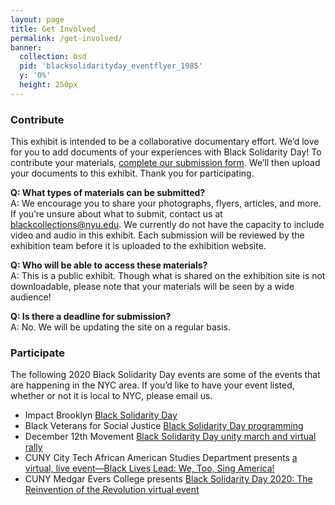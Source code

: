 ```yaml
---
layout: page
title: Get Involved
permalink: /get-involved/
banner:
  collection: bsd
  pid: 'blacksolidarityday_eventflyer_1985'
  y: '0%'
  height: 250px
---
```

### Contribute

This exhibit is intended to be a collaborative documentary effort. We’d love for you to add documents of your experiences with Black Solidarity Day! To contribute your materials, [complete our submission form](https://docs.google.com/forms/d/e/1FAIpQLSeS4_PJytF33yS5R9NiOL3XsOeK_f-t9kIXULvUn2qlb0ipVA/viewform). We’ll then upload your documents to this exhibit. Thank you for participating.

__Q: What types of materials can be submitted?__  
A: We encourage you to share your photographs, flyers, articles, and more. If you’re unsure about what to submit, contact us at blackcollections@nyu.edu. We currently do not have the capacity to include video and audio in this exhibit. Each submission will be reviewed by the exhibition team before it is uploaded to the exhibition website.

__Q: Who will be able to access these materials?__  
A: This is a public exhibit. Though what is shared on the exhibition site is not downloadable, please note that your materials will be seen by a wide audience!

__Q: Is there a deadline for submission?__  
A: No. We will be updating the site on a regular basis.

### Participate

The following 2020 Black Solidarity Day events are some of the events that are happening in the NYC area. If you’d like to have your event listed, whether or not it is local to NYC, please email us.

- Impact Brooklyn [Black Solidarity Day](https://impacctbrooklyn.org/event/black-solidarity-day/)
- Black Veterans for Social Justice [Black Solidarity Day programming](https://impacctbrooklyn.org/event/black-solidarity-day/)
- December 12th Movement [Black Solidarity Day unity march and virtual rally](http://d12m.com/)
- CUNY City Tech African American Studies Department presents [a virtual, live event—Black Lives Lead: We, Too, Sing America!](http://calendar.citytech.cuny.edu/ADCalendar/EventList.aspx?view=EventDetails&eventidn=4026&information_id=9144&type=&rss=rss)
- CUNY Medgar Evers College presents [Black Solidarity Day 2020: The Reinvention of the Revolution virtual event](https://www.mec.cuny.edu/event/black-solidarity-day-5/)
